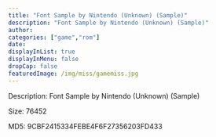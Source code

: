 ```yaml
---
title: "Font Sample by Nintendo (Unknown) (Sample)"
description: "Font Sample by Nintendo (Unknown) (Sample)"
author: 
categories: ["game","rom"]
date: 
displayInList: true
displayInMenu: false
dropCap: false
featuredImage: /img/miss/gamemiss.jpg
---
```


Description: Font Sample by Nintendo (Unknown) (Sample)

Size: 76452

MD5: 9CBF2415334FEBE4F6F27356203FD433

